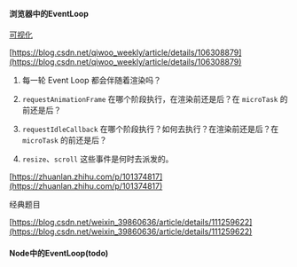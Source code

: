#### 浏览器中的EventLoop

[可视化](http://latentflip.com/loupe/?code=JC5vbignYnV0dG9uJywgJ2NsaWNrJywgZnVuY3Rpb24gb25DbGljaygpIHsKICAgIHNldFRpbWVvdXQoZnVuY3Rpb24gdGltZXIoKSB7CiAgICAgICAgY29uc29sZS5sb2coJ1lvdSBjbGlja2VkIHRoZSBidXR0b24hJyk7ICAgIAogICAgfSwgMjAwMCk7Cn0pOwoKY29uc29sZS5sb2coIkhpISIpOwoKc2V0VGltZW91dChmdW5jdGlvbiB0aW1lb3V0KCkgewogICAgY29uc29sZS5sb2coIkNsaWNrIHRoZSBidXR0b24hIik7Cn0sIDUwMDApOwoKY29uc29sZS5sb2coIldlbGNvbWUgdG8gbG91cGUuIik7!!!PGJ1dHRvbj5DbGljayBtZSE8L2J1dHRvbj4%3D)

  

[https://blog.csdn.net/qiwoo_weekly/article/details/106308879](https://blog.csdn.net/qiwoo_weekly/article/details/106308879)

1.  每一轮 Event Loop 都会伴随着渲染吗？
2.  `requestAnimationFrame` 在哪个阶段执行，在渲染前还是后？在 `microTask` 的前还是后？

3.  `requestIdleCallback` 在哪个阶段执行？如何去执行？在渲染前还是后？在 `microTask` 的前还是后？
4.  `resize`、`scroll` 这些事件是何时去派发的。

  

[https://zhuanlan.zhihu.com/p/101374817](https://zhuanlan.zhihu.com/p/101374817)

  

经典题目

[https://blog.csdn.net/weixin_39860636/article/details/111259622](https://blog.csdn.net/weixin_39860636/article/details/111259622)

  

#### Node中的EventLoop(todo)